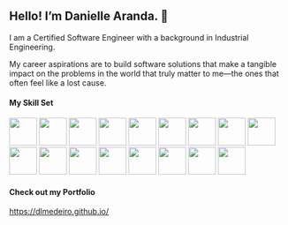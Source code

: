 ## Hello! I’m Danielle Aranda.  👋

I am a Certified Software Engineer with a background in Industrial Engineering.

My career aspirations are to build software solutions that make a tangible impact on the problems in the world that truly matter to me—the ones that often feel like a lost cause.

#### My Skill Set
 
<img src="https://cdn.jsdelivr.net/gh/devicons/devicon/icons/html5/html5-plain-wordmark.svg" height = 50px width=50px/> <img src="https://cdn.jsdelivr.net/gh/devicons/devicon/icons/css3/css3-plain-wordmark.svg" height = 50px width=50px/> <img src="https://cdn.jsdelivr.net/gh/devicons/devicon/icons/javascript/javascript-original.svg" height = 50px width=50px/> <img src="https://cdn.jsdelivr.net/gh/devicons/devicon/icons/react/react-original-wordmark.svg" height = 50px width=50px > <img src="https://cdn.jsdelivr.net/gh/devicons/devicon/icons/typescript/typescript-original.svg" height = 50px width=50px /> <img src="https://cdn.jsdelivr.net/gh/devicons/devicon/icons/nodejs/nodejs-original-wordmark.svg"  height = 50px width=50px> <img src="https://cdn.jsdelivr.net/gh/devicons/devicon/icons/redux/redux-original.svg" height = 50px width=50px/> <img src="https://cdn.jsdelivr.net/gh/devicons/devicon/icons/python/python-original-wordmark.svg" height = 50px width=50px/> <img src="https://cdn.jsdelivr.net/gh/devicons/devicon/icons/materialui/materialui-original.svg" height = 50px width=50px /> <img src="https://cdn.jsdelivr.net/gh/devicons/devicon/icons/bootstrap/bootstrap-original-wordmark.svg" height = 50px width=50px /> <img src="https://cdn.jsdelivr.net/gh/devicons/devicon/icons/sass/sass-original.svg" height = 50px width=50px/> <img src="https://cdn.jsdelivr.net/gh/devicons/devicon/icons/jquery/jquery-original-wordmark.svg" height = 50px width=50px/> <img src="https://cdn.jsdelivr.net/gh/devicons/devicon/icons/express/express-original-wordmark.svg" height = 50px width=50px /> <img src="https://cdn.jsdelivr.net/gh/devicons/devicon/icons/postgresql/postgresql-original-wordmark.svg" height = 50px width=50px /> <img src="https://cdn.jsdelivr.net/gh/devicons/devicon/icons/sqlalchemy/sqlalchemy-original-wordmark.svg" height = 50px width=50px/> <img src="https://cdn.jsdelivr.net/gh/devicons/devicon/icons/flask/flask-original-wordmark.svg" height = 50px width=50px/> <img src="https://cdn.jsdelivr.net/gh/devicons/devicon/icons/heroku/heroku-plain-wordmark.svg"  height = 50px width=50px/>

#### Check out my Portfolio
https://dlmedeiro.github.io/


<!--
**DLMedeiro/dlmedeiro** is a ✨ _special_ ✨ repository because its `README.md` (this file) appears on your GitHub profile.

Here are some ideas to get you started:

- 🔭 I’m currently working on ...
- 🌱 I’m currently learning ...
- 👯 I’m looking to collaborate on ...
- 🤔 I’m looking for help with ...
- 💬 Ask me about ...
- 📫 How to reach me: ...
- 😄 Pronouns: ...
- ⚡ Fun fact: ...
-->
